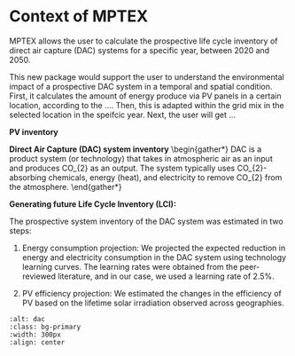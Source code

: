 # Context of MPTEX 

MPTEX allows the user to calculate the prospective life cycle inventory of direct air capture (DAC) systems for a specific year, between 2020 and 2050.

This new package would support the user to understand the environmental impact of a prospective DAC system in a temporal and spatial condition. First, it calculates the amount of energy produce via PV panels in a certain location, according to the .... Then, this is adapted within the grid mix in the selected location in the speifcic year. Next, the user will get ...

**PV inventory**



**Direct Air Capture (DAC) system inventory**
\begin{gather*}
DAC is a product system (or technology) that takes in atmospheric air as an input and produces CO_{2} as an output. The system typically uses CO_{2}-absorbing chemicals, energy (heat), and electricity to remove CO_{2} from the atmosphere. 
\end{gather*}

**Generating future Life Cycle Inventory (LCI):**

The prospective system inventory of the DAC system was estimated in two steps:
1. Energy consumption projection: We projected the expected reduction in energy and electricity consumption in the DAC system using technology learning curves. The learning rates were obtained from the peer-reviewed literature, and in our case, we used a learning rate of 2.5%.

2. PV efficiency projection: We estimated the changes in the efficiency of PV based on the lifetime solar irradiation observed across geographies. 


```{image} img/pLCI_PV-DAC.png
:alt: dac
:class: bg-primary
:width: 300px
:align: center
```